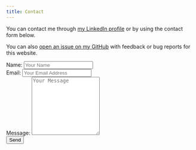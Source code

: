 ```yaml
---
title: Contact
---
```

<link rel="stylesheet" href="style.css">

You can contact me through [my LinkedIn profile](https://www.linkedin.com/in/streats) or by using the contact form below. 

You can also [open an issue on my GitHub](https://github.com/streats/streats.github.io/issues) with feedback or bug reports for this website. 

<div class="container">
  <form target="_blank" action="https://formsubmit.co/el/nijove" method="POST">
    <div class="form-group">
      <div class="form-row">
        <div class="col">
          Name: <input type="text" name="name" class="form-control" placeholder="Your Name" required>
        </div>
        <div class="col">
          Email: <input type="email" name="email" class="form-control" placeholder="Your Email Address" required>
        </div>
      </div>
    </div>
    <div class="form-group">
      Message: <textarea placeholder="Your Message" class="form-control" name="message" rows="10" required></textarea>
    </div>
    <button type="submit" class="button">Send</button>
  </form>
</div>

